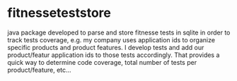 fitnesseteststore
=================

java package developed to parse and store fitnesse tests in sqlite in order to track 
tests coverage, e.g. my company uses application ids to organize specific products and
product features. I develop tests and add our product/featur application ids to those tests
accordingly. That provides a quick way to determine code coverage, total number of
tests per product/feature, etc...